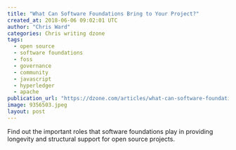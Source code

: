 ```yaml
---
title: "What Can Software Foundations Bring to Your Project?"
created_at: 2018-06-06 09:02:01 UTC
author: "Chris Ward"
categories: Chris writing dzone
tags: 
  - open source
  - software foundations
  - foss
  - governance
  - community
  - javascript
  - hyperledger
  - apache
publication_url: "https://dzone.com/articles/what-can-software-foundations-bring-to-your-projec"
image: 9356503.jpeg
layout: post
---
```

Find out the important roles that software foundations play in providing longevity and structural support for open source projects.

